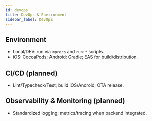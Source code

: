 ```yaml
---
id: devops
title: DevOps & Environment
sidebar_label: DevOps
---
```


## Environment

- Local/DEV: run via `mprocs` and `run:*` scripts.
- iOS: CocoaPods; Android: Gradle; EAS for build/distribution.

## CI/CD (planned)

- Lint/Typecheck/Test; build iOS/Android; OTA release.

## Observability & Monitoring (planned)

- Standardized logging; metrics/tracing when backend integrated.
